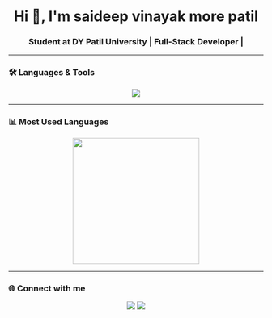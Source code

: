 <h1 align="center">Hi 👋, I'm saideep vinayak more patil</h1>
<h3 align="center">Student at DY Patil University | Full-Stack Developer |</h3>

---

### 🛠️ Languages & Tools
<p align="center">
  <img src="https://skillicons.dev/icons?i=html,css,js,react,nodejs,python,mongodb,git,figma,firebase,postman,sklearn&perline=8" />
</p>

---

### 📊 Most Used Languages 
<p align="center">
  <img src="https://github-readme-stats.vercel.app/api/top-langs/?username=saideep1212&layout=donut&theme=radical&size_weight=0.5&count_weight=0.5" height="250"/>
</p>

---

### 🌐 Connect with me
<p align="center"> 
  <a href="https://rahul-gope.vercel.app" target="_blank"><img src="https://img.shields.io/badge/Portfolio-%23000000.svg?&style=for-the-badge&logo=vercel&logoColor=white" /></a>
  <a href="www.linkedin.com/in/saideep-morepatil-91aa32349"_blank"><img src="https://img.shields.io/badge/LinkedIn-%230077B5.svg?&style=for-the-badge&logo=linkedin&logoColor=white" /></a>
  
</p>

